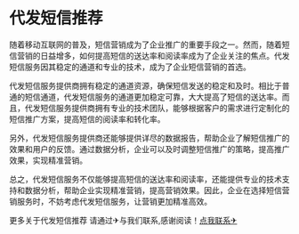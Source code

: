 # 代发短信推荐

随着移动互联网的普及，短信营销成为了企业推广的重要手段之一。然而，随着短信营销的日益增多，如何提高短信的送达率和阅读率成为了企业关注的焦点。代发短信服务因其稳定的通道和专业的技术，成为了企业短信营销的首选。

代发短信服务提供商拥有稳定的通道资源，确保短信发送的稳定和及时。相比于普通的短信通道，代发短信服务的通道更加稳定可靠，大大提高了短信的送达率。而且，代发短信服务提供商拥有专业的技术团队，能够根据客户的需求进行定制化的短信推广方案，提高短信的阅读率和转化率。

另外，代发短信服务提供商还能够提供详尽的数据报告，帮助企业了解短信推广的效果和用户的反馈。通过数据分析，企业可以及时调整短信推广的策略，提高推广效果，实现精准营销。

总之，代发短信服务不仅能够提高短信的送达率和阅读率，还能提供专业的技术支持和数据分析，帮助企业实现精准营销，提高营销效果。因此，企业在选择短信营销服务时，不妨考虑代发短信服务，让营销更加精准高效。

更多关于代发短信推荐 请通过✈与我们联系,感谢阅读！[点我联系✈](https://gm.G208.com)